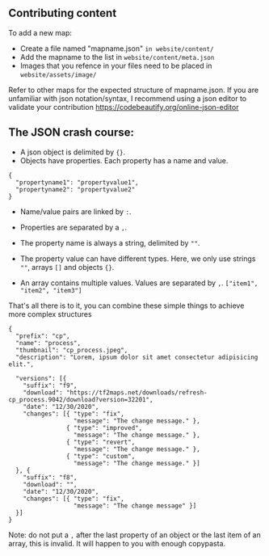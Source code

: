 Contributing content
--------------------

To add a new map:
- Create a file named "mapname.json" `in website/content/`
- Add the mapname to the list in `website/content/meta.json`
- Images that you refence in your files need to be placed in `website/assets/image/`

Refer to other maps for the expected structure of mapname.json.
If you are unfamiliar with json notation/syntax, I recommend using a json editor to validate your contribution https://codebeautify.org/online-json-editor

The JSON crash course:
----------------------

- A json object is delimited by `{}`.
- Objects have properties. Each property has a name and value.
```
{
  "propertyname1": "propertyvalue1",
  "propertyname2": "propertyvalue2"
}
```
- Name/value pairs are linked by `:`.
- Properties are separated by a `,`.
- The property name is always a string, delimited by `""`.
- The property value can have different types. Here, we only use strings `""`, arrays `[]` and objects `{}`.

- An array contains multiple values. Values are separated by `,`.
```["item1", "item2", "item3"]```

That's all there is to it, you can combine these simple things to achieve more complex structures
```
{
  "prefix": "cp",
  "name": "process",
  "thumbnail": "cp_process.jpeg",
  "description": "Lorem, ipsum dolor sit amet consectetur adipisicing elit.",

  "versions": [{
    "suffix": "f9",
    "download": "https://tf2maps.net/downloads/refresh-cp_process.9042/download?version=32201",
    "date": "12/30/2020",
    "changes": [{ "type": "fix",
                  "message": "The change message." },
                { "type": "improved",
                  "message": "The change message." },
                { "type": "revert",
                  "message": "The change message." },
                { "type": "custom",
                  "message": "The change message." }]
  }, {
    "suffix": "f8",
    "download": "",
    "date": "12/30/2020",
    "changes": [{ "type": "fix",
                  "message": "The change message" }]
  }]
}
```

Note: do not put a `,` after the last property of an object or the last item of an array, this is invalid. It will happen to you with enough copypasta.
